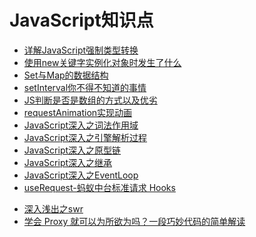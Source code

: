 # JavaScript知识点

- [详解JavaScript强制类型转换](/javascript/typeConvert.md)
- [使用new关键字实例化对象时发生了什么](/javascript/new.md)
- [Set与Map的数据结构](/javascript/setAndMap.md)
- [setInterval你不得不知道的事情](/javascript/setInterval.md)
- [JS判断是否是数组的方式以及优劣](/javascript/checkArray.md)
- [requestAnimation实现动画](/javascript/requestAnimation.md)
- [JavaScript深入之词法作用域](/javascript/lexicalScope.md)
- [JavaScript深入之引擎解析过程](/javascript/Interpreter.md)
- [JavaScript深入之原型链](/javascript/prototype.md)
- [JavaScript深入之继承](/javascript/extends.md)
- [JavaScript深入之EventLoop](/javascript/eventLoop.md)
- [useRequest-蚂蚁中台标准请求 Hooks](/javascript/useRequest.md)
<!-- - [useRequest-蚂蚁中台标准请求 Hooks](https://zhuanlan.zhihu.com/p/106796295) -->
<!-- - [深入浅出之swr](https://zhuanlan.zhihu.com/p/95089948) -->
- [深入浅出之swr](/javascript/useSwr.md)
- [学会 Proxy 就可以为所欲为吗？一段巧妙代码的简单解读](https://juejin.cn/post/6932295360274677773)
